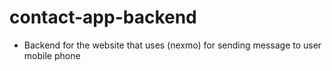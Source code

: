 # contact-app-backend
- Backend for the website that uses (nexmo) for sending message to user mobile phone
